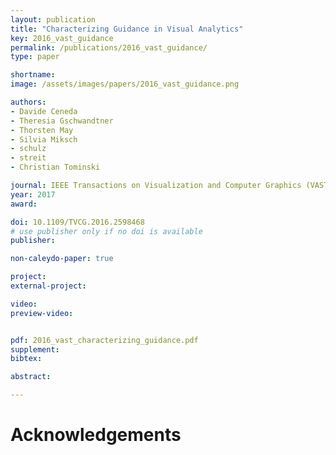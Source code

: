 ```yaml
---
layout: publication
title: "Characterizing Guidance in Visual Analytics"
key: 2016_vast_guidance
permalink: /publications/2016_vast_guidance/
type: paper

shortname:
image: /assets/images/papers/2016_vast_guidance.png

authors:
- Davide Ceneda
- Theresia Gschwandtner 
- Thorsten May 
- Silvia Miksch 
- schulz
- streit
- Christian Tominski

journal: IEEE Transactions on Visualization and Computer Graphics (VAST '16), 23(1), pp. 111-120
year: 2017
award:

doi: 10.1109/TVCG.2016.2598468
# use publisher only if no doi is available
publisher:

non-caleydo-paper: true

project: 
external-project: 

video: 
preview-video:


pdf: 2016_vast_characterizing_guidance.pdf
supplement:
bibtex:

abstract: 

---
```


# Acknowledgements
